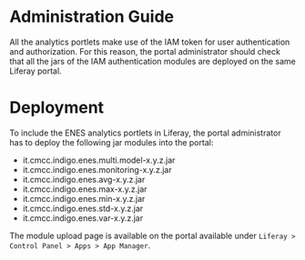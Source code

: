 # Administration Guide

All the analytics portlets make use of the IAM token for user authentication and authorization. For this reason, the portal administrator should check that all the jars of the IAM authentication modules are deployed on the same Liferay portal.

# Deployment

To include the ENES analytics portlets in Liferay, the portal administrator has to deploy the following jar modules into the portal:
- it.cmcc.indigo.enes.multi.model-x.y.z.jar
- it.cmcc.indigo.enes.monitoring-x.y.z.jar
- it.cmcc.indigo.enes.avg-x.y.z.jar
- it.cmcc.indigo.enes.max-x.y.z.jar
- it.cmcc.indigo.enes.min-x.y.z.jar
- it.cmcc.indigo.enes.std-x.y.z.jar
- it.cmcc.indigo.enes.var-x.y.z.jar

The module upload page is available on the portal available under `Liferay > Control Panel > Apps > App Manager`.
